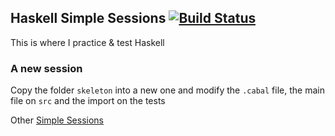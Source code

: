 ## Haskell Simple Sessions [![Build Status](https://travis-ci.org/alvarogarcia7/haskell-simple-sessions.svg?branch=master)](https://travis-ci.org/alvarogarcia7/haskell-simple-sessions) 

This is where I practice & test Haskell

### A new session

Copy the folder `skeleton` into a new one and modify the `.cabal` file, the main file on `src` and the import on the tests

Other [Simple Sessions](https://github.com/alvarogarcia7?utf8=%E2%9C%93&tab=repositories&q=simple-sessions&type=&language=)

